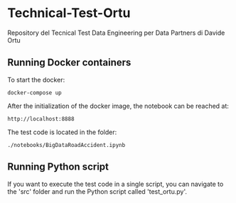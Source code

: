 # Technical-Test-Ortu
Repository del Tecnical Test Data Engineering per Data Partners di Davide Ortu

## Running Docker containers
To start the docker:

    docker-compose up

After the initialization of the docker image, the notebook can be reached at:
    
    http://localhost:8888

The test code is located in the folder: 

    ./notebooks/BigDataRoadAccident.ipynb

## Running Python script
If you want to execute the test code in a single script, you can navigate to the 'src' folder and run the Python script called 'test_ortu.py'.